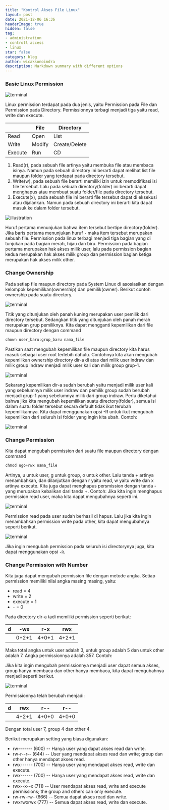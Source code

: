 ```yaml
---
title: "Kontrol Akses File Linux"
layout: post
date: 2021-12-06 16:36
headerImage: true
hidden: false
tag:
- administration
- controll access
- linux
star: false
category: blog
author: wicaksonoindra
description: Markdown summary with different options
---
```


### Basic Linux Permission

![terminal](/assets/images/blog/3-kontrol-akses-linux/list-detail.png)

Linux permission terdapat pada dua jenis, yaitu Permission pada File dan Permission pada Directory. Permissionnya terbagi menjadi tiga yaitu read, write dan execute.

|        |File    |Directory|
|----    |----    |----|
|Read    |Open    |List|
|Write   |Modify  |Create/Delete|
|Execute |Run     |CD  |

1. Read(r), pada sebuah file artinya yaitu membuka file atau membaca isinya. Namun pada sebuah directory ini berarti dapat melihat list file maupun folder yang terdapat pada directory tersebut.
2. Write(w), pada sebuah file berarti memiliki izin untuk memodifikasi isi file tersebut. Lalu pada sebuah directory(folder) ini berarti dapat menghapus atau membuat suatu folder/file pada directory tersebut.
3. Execute(x), pada sebuah file ini berarti file tersebut dapat di eksekusi atau dijalankan. Namun pada sebuah directory ini berarti kita dapat masuk ke dalam folder tersebut.

![illustration](/assets/images/blog/3-kontrol-akses-linux/symbol-mode.png)

Huruf pertama menunjukan bahwa item tersebut bertipe directory(folder). Jika baris pertama menunjukan huruf `-` maka item tersebut merupakan sebuah file. Permission pada linux terbagi menjadi tiga bagian yang di tunjukan pada bagian merah, hijau dan biru.
Permission pada bagian pertama merupakan hak akses milik user, lalu pada permission bagian kedua merupakan hak akses milik group dan permission bagian ketiga merupakan hak akses milik other.

### Change Ownership

Pada setiap file maupun directory pada System Linux di asosiasikan dengan kelompok kepemilikan(ownership) dan pemilik(owner). Berikut contoh ownership pada suatu directory.

![terminal](/assets/images/blog/3-kontrol-akses-linux/ownership.png)

Titik yang ditunjukan oleh panah kuning merupakan user pemilik dari directory tersebut. Sedangkan titik yang ditunjukan oleh panah merah merupakan grup pemiliknya.
Kita dapat mengganti kepemilikan dari file maupun directory dengan command

```powershell
chown user_baru:grup_baru nama_file
```

Pastikan saat mengubah kepemilikan file maupun directory kita harus masuk sebagai user root terlebih dahulu. Contohnya kita akan mengubah kepemilikan ownership directory dir-a di atas dari milik user indraw dan milik group indraw menjadi milik user kali dan milik group grup-1.

![terminal](/assets/images/blog/3-kontrol-akses-linux/chown-1.png)

Sekarang kepemilikan dir-a sudah berubah yaitu menjadi milik user kali yang sebelumnya milik user indraw dan pemilik group sudah berubah menjadi grup-1 yang sebelumnya milik dari group indraw.
Perlu diketahui bahwa jika kita mengubah kepemilikan suatu directory(folder), semua isi dalam suatu folder tersebut secara default tidak ikut terubah kepemilikannya. Kita dapat menggunakan opsi -R untuk ikut mengubah kepemilikan dari seluruh isi folder yang ingin kita ubah. Contoh:

![terminal](/assets/images/blog/3-kontrol-akses-linux/chown-2.png)

### Change Permission

Kita dapat mengubah permission dari suatu file maupun directory dengan command
```powershell
chmod ugo+rwx nama_file
```
Artinya, u untuk user, g untuk group, o untuk other. Lalu tanda + artinya menambahkan, dan dilanjutkan dengan r yaitu read, w yaitu write dan x artinya execute. Kita juga dapat menghapus persmission dengan tanda -  yang merupakan kebalikan dari tanda +.
Contoh:
Jika kita ingin menghapus permission read user, maka kita dapat mengubahnya seperti ini.

![terminal](/assets/images/blog/3-kontrol-akses-linux/chmod-1.png)

Permission read pada user sudah berhasil di hapus. Lalu jika kita ingin menambahkan permission write pada other, kita dapat mengubahnya seperti berikut.

![terminal](/assets/images/blog/3-kontrol-akses-linux/chmod-2.png)

Jika ingin mengubah permission pada seluruh isi directorynya juga, kita dapat menggunakan opsi `-R`.

### Change Permission with Number

Kita juga dapat mengubah permission file dengan metode angka. Setiap permission memiliki nilai angka masing masing, yaitu:
- read = 4
- write = 2
- execute = 1
- `-` = 0

Pada directory dir-a tadi memiliki permission seperti berikut:

|d |-wx|r-x|rwx|
|--|--|--|--|
|  |0+2+1|4+0+1|4+2+1|

Maka total angka untuk user adalah 3, untuk group adalah 5 dan untuk other adalah 7. Angka permissionnya adalah 357. Contoh:

Jika kita ingin mengubah permissionnya menjadi user dapat semua akses, group hanya membaca dan other hanya membaca, kita dapat mengubahnya menjadi seperti berikut.

![terminal](/assets/images/blog/3-kontrol-akses-linux/chmod-3.png)

Permissionnya telah berubah menjadi:

|d |rwx|r--|r--|
|--|--|--|--|
|  |4+2+1|4+0+0|4+0+0|

Dengan total user 7, group 4 dan other 4.

Berikut merupakan setting yang biasa digunakan:
- rw------- (600) -- Hanya user yang dapat akses read dan write.
- rw-r--r-- (644) -- User yang mendapat akses read dan write; group dan other hanya mendapat akses read.
- rwx------ (700) -- Hanya user yang mendapat akses read, write dan execute.
- rwx------ (700) -- Hanya user yang mendapat akses read, write dan execute.
- rwx--x--x (711) -- User mendapat akses read, write and execute permissions; the group and others can only execute.
- rw-rw-rw- (666) -- Semua dapat akses read dan write.
- rwxrwxrwx (777) -- Semua dapat akses read, write dan execute.
